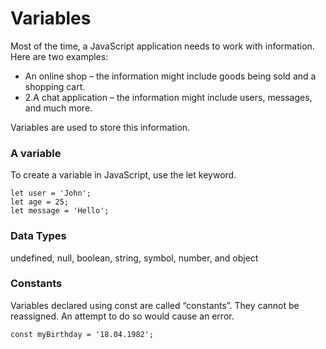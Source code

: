 # Variables

Most of the time, a JavaScript application needs to work with information. Here are two examples:

 - An online shop – the information might include goods being sold and a shopping cart.
 - 2.A chat application – the information might include users, messages, and much more.

Variables are used to store this information.

### A variable

To create a variable in JavaScript, use the let keyword.

    let user = 'John';
    let age = 25;
    let message = 'Hello';

### Data Types

undefined, null, boolean, string, symbol, number, and object

### Constants

Variables declared using const are called “constants”. They cannot be reassigned. An attempt to do so would cause an error.

    const myBirthday = '18.04.1982';
